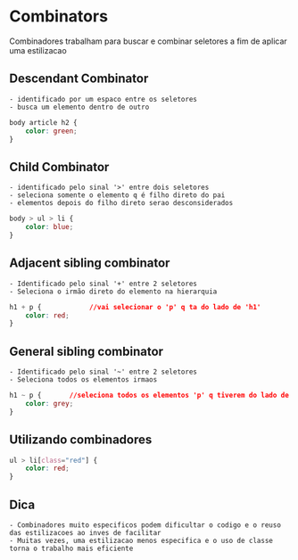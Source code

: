 # Combinators

Combinadores trabalham para buscar e combinar seletores a fim de aplicar
uma estilizacao

## Descendant Combinator
    - identificado por um espaco entre os seletores
    - busca um elemento dentro de outro

``` css
body article h2 {
    color: green;
}
```

## Child Combinator
    - identificado pelo sinal '>' entre dois seletores
    - seleciona somente o elemento q é filho direto do pai
    - elementos depois do filho direto serao desconsiderados

``` css
body > ul > li {
    color: blue;
}
```

## Adjacent sibling combinator
    - Identificado pelo sinal '+' entre 2 seletores
    - Seleciona o irmão direto do elemento na hierarquia

``` css
h1 + p {            //vai selecionar o 'p' q ta do lado de 'h1'
    color: red;
}
```

## General sibling combinator
    - Identificado pelo sinal '~' entre 2 seletores
    - Seleciona todos os elementos irmaos

``` css
h1 ~ p {       //seleciona todos os elementos 'p' q tiverem do lado de'h1'
    color: grey;
}
```

## Utilizando combinadores
``` css
ul > li[class="red"] {
    color: red;
}
```

## Dica
    - Combinadores muito especificos podem dificultar o codigo e o reuso das estilizacoes ao inves de facilitar
    - Muitas vezes, uma estilizacao menos especifica e o uso de classe torna o trabalho mais eficiente